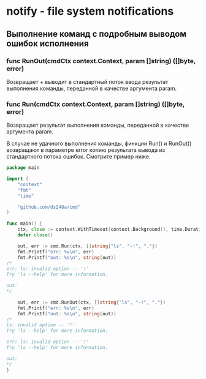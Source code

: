 # notify - file system notifications 

## Выполнение команд с подробным выводом ошибок исполнения

### func RunOut(cmdCtx context.Context, param []string) ([]byte, error)
Возвращает + выводит в стандартный поток ввода результат выполнения команды,
переданной в качестве аргумента param.

### func Run(cmdCtx context.Context, param []string) ([]byte, error)
Возвращает результат выполнения команды, переданной в качестве аргумента param.

В случае не удачного выполнения команды, финкции Run() и RunOut() возвращают в параметре error копию результата
вывода из стандартного потока ошибок. Смотрите пример ниже.

```go
package main

import (
	"context"
	"fmt"
	"time"

	"github.com/ds248a/cmd"
)

func main() {
	ctx, close := context.WithTimeout(context.Background(), time.Duration(1)*time.Second)
	defer close()

	out, err := cmd.Run(ctx, []string{"ls", "-!", "."})
	fmt.Printf("err: %v\n", err)
	fmt.Printf("out: %s\n", string(out))
/*
err: ls: invalid option -- '!'
Try 'ls --help' for more information.

out:
*/

	out, err := cmd.RunOut(ctx, []string{"ls", "-!", "."})
	fmt.Printf("err: %v\n", err)
	fmt.Printf("out: %s\n", string(out))
/*
ls: invalid option -- '!'
Try 'ls --help' for more information.

err: ls: invalid option -- '!'
Try 'ls --help' for more information.

out: 
*/
}
```
